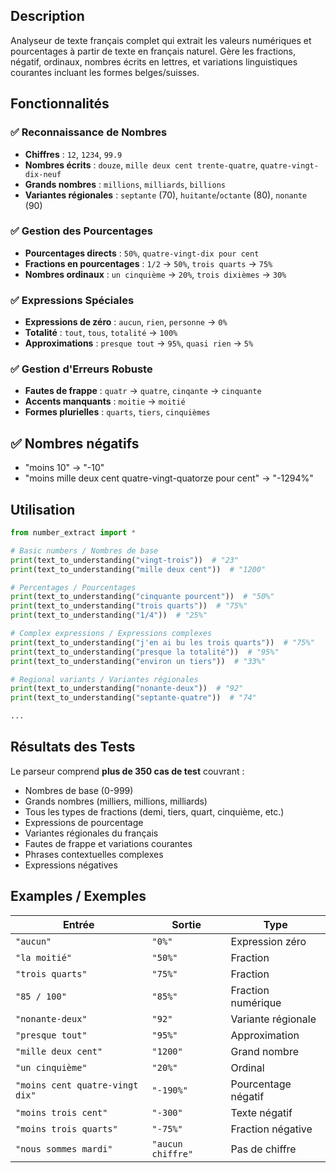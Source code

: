 ## Description

Analyseur de texte français complet qui extrait les valeurs numériques et pourcentages à partir de texte en français naturel. Gère les fractions, négatif, ordinaux, nombres écrits en lettres, et variations linguistiques courantes incluant les formes belges/suisses.

## Fonctionnalités

### ✅ Reconnaissance de Nombres
- **Chiffres** : `12`, `1234`, `99.9`
- **Nombres écrits** : `douze`, `mille deux cent trente-quatre`, `quatre-vingt-dix-neuf`
- **Grands nombres** : `millions`, `milliards`, `billions`
- **Variantes régionales** : `septante` (70), `huitante`/`octante` (80), `nonante` (90)

### ✅ Gestion des Pourcentages
- **Pourcentages directs** : `50%`, `quatre-vingt-dix pour cent`
- **Fractions en pourcentages** : `1/2` → `50%`, `trois quarts` → `75%`
- **Nombres ordinaux** : `un cinquième` → `20%`, `trois dixièmes` → `30%`

### ✅ Expressions Spéciales
- **Expressions de zéro** : `aucun`, `rien`, `personne` → `0%`
- **Totalité** : `tout`, `tous`, `totalité` → `100%`
- **Approximations** : `presque tout` → `95%`, `quasi rien` → `5%`

### ✅ Gestion d'Erreurs Robuste
- **Fautes de frappe** : `quatr` → `quatre`, `cinqante` → `cinquante`
- **Accents manquants** : `moitie` → `moitié`
- **Formes plurielles** : `quarts`, `tiers`, `cinquièmes`

## ✅ Nombres négatifs
- "moins 10" → "-10"
- "moins mille deux cent quatre-vingt-quatorze pour cent" → "-1294%"

## Utilisation

```python
from number_extract import *

# Basic numbers / Nombres de base
print(text_to_understanding("vingt-trois"))  # "23"
print(text_to_understanding("mille deux cent"))  # "1200"

# Percentages / Pourcentages
print(text_to_understanding("cinquante pourcent"))  # "50%"
print(text_to_understanding("trois quarts"))  # "75%"
print(text_to_understanding("1/4"))  # "25%"

# Complex expressions / Expressions complexes
print(text_to_understanding("j'en ai bu les trois quarts"))  # "75%"
print(text_to_understanding("presque la totalité"))  # "95%"
print(text_to_understanding("environ un tiers"))  # "33%"

# Regional variants / Variantes régionales
print(text_to_understanding("nonante-deux"))  # "92"
print(text_to_understanding("septante-quatre"))  # "74"

...

```

## Résultats des Tests

Le parseur comprend **plus de 350 cas de test** couvrant :
- Nombres de base (0-999)
- Grands nombres (milliers, millions, milliards)
- Tous les types de fractions (demi, tiers, quart, cinquième, etc.)
- Expressions de pourcentage
- Variantes régionales du français
- Fautes de frappe et variations courantes
- Phrases contextuelles complexes
- Expressions négatives

## Examples / Exemples

| Entrée               | Sortie        | Type               |
|--------------------------------|---------------|--------------------|
| `"aucun"`                      | `"0%"`        | Expression zéro    |
| `"la moitié"`                  | `"50%"`       | Fraction           |
| `"trois quarts"`               | `"75%"`       | Fraction           |
| `"85 / 100"`                   | `"85%"`       | Fraction numérique |
| `"nonante-deux"`               | `"92"`        | Variante régionale |
| `"presque tout"`               | `"95%"`       | Approximation      |
| `"mille deux cent"`            | `"1200"`      | Grand nombre       |
| `"un cinquième"`               | `"20%"`       | Ordinal            |
| `"moins cent quatre-vingt dix"`| `"-190%"`     | Pourcentage négatif|
| `"moins trois cent"`           | `"-300"`      | Texte négatif      |
| `"moins trois quarts"`         | `"-75%"`      | Fraction négative  |
| `"nous sommes mardi"`           | `"aucun chiffre"` | Pas de chiffre  |
